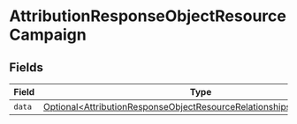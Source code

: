 # AttributionResponseObjectResourceCampaign


## Fields

| Field                                                                                                                                                          | Type                                                                                                                                                           | Required                                                                                                                                                       | Description                                                                                                                                                    |
| -------------------------------------------------------------------------------------------------------------------------------------------------------------- | -------------------------------------------------------------------------------------------------------------------------------------------------------------- | -------------------------------------------------------------------------------------------------------------------------------------------------------------- | -------------------------------------------------------------------------------------------------------------------------------------------------------------- |
| `data`                                                                                                                                                         | [Optional\<AttributionResponseObjectResourceRelationshipsCampaignData>](../../models/components/AttributionResponseObjectResourceRelationshipsCampaignData.md) | :heavy_minus_sign:                                                                                                                                             | N/A                                                                                                                                                            |